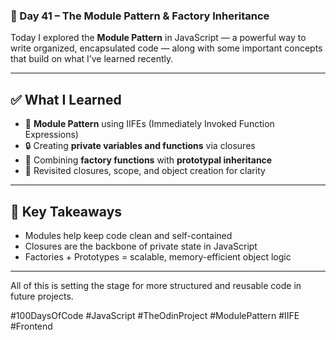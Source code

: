 ### 📅 Day 41 – The Module Pattern & Factory Inheritance

Today I explored the **Module Pattern** in JavaScript — a powerful way to write organized, encapsulated code — along with some important concepts that build on what I’ve learned recently.

---

## ✅ What I Learned

- 🧩 **Module Pattern** using IIFEs (Immediately Invoked Function Expressions)
- 🔒 Creating **private variables and functions** via closures
- 🧪 Combining **factory functions** with **prototypal inheritance**
- 🔁 Revisited closures, scope, and object creation for clarity

---

## 🧠 Key Takeaways

- Modules help keep code clean and self-contained  
- Closures are the backbone of private state in JavaScript  
- Factories + Prototypes = scalable, memory-efficient object logic

---

All of this is setting the stage for more structured and reusable code in future projects.

#100DaysOfCode #JavaScript #TheOdinProject #ModulePattern #IIFE #Frontend

